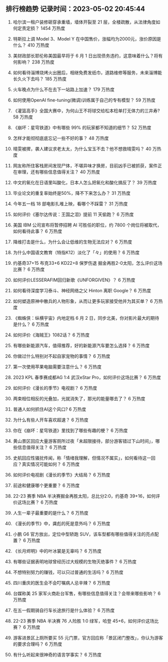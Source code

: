 
## 排行榜趋势 记录时间：2023-05-02 20:45:44
  
  1. 哈尔滨一租户装修砸穿承重墙，墙体开裂至 21 层，全楼疏散，从法律角度如何定责定损？ 1454 万热度
    
  2. 特斯拉上调 Model 3、Model Y 在中国售价，涨幅均为2000元，涨价原因是什么？ 410 万热度
    
  3. 美财政部长耶伦称美国最早将于 6 月 1 日出现债务违约，这意味着什么？将有何影响？ 238 万热度
    
  4. 如何看待淄博烧烤火出圈后，相继免费发纸巾，道路维修等服务，未来淄博能长久火下去吗？ 185 万热度
    
  5. 火车晚点为什么不在去下一站路上加速？ 179 万热度
    
  6. 如何使用OpenAI fine-tuning(微调)训练属于自己的专有模型？ 59 万热度
    
  7. 《灌篮高手》全国大赛中，为何山王不将球交给松本稔单打无体力的三井寿? 58 万热度
    
  8. 《崩坏：星穹铁道》中有哪些 99% 的玩家都不知道的细节？ 52 万热度
    
  9. 怎样才能彻彻底底忘记一些不好的事？ 48 万热度
    
  10. 晴雯被撵，袭人建议求老太太，为什么宝玉不去？他不想救晴雯吗？ 40 万热度
    
  11. 网友称所住客栈房间发现尸体，不堪异味才换房，目前凶手已被抓获，案件正在审理，还有哪些信息值得关注？ 40 万热度
    
  12. 中文的氧化在日语里叫酸化，日本人怎么把氧化和酸化搞反了？ 39 万热度
    
  13. 毕业论文的重复率始终是50%，降不下来怎么办？ 31 万热度
    
  14. 今年五一档 18 部电影扎堆上映，看哪个不踩雷？ 31 万热度
    
  15. 如何评价《塞尔达传说：王国之泪》提前 11 天偷跑？ 6 万热度
    
  16. 美国 IBM 公司宣布将暂停招聘 AI 可胜任的职位，约 7800 个岗位将被取代，如何看待此事？ 6 万热度
    
  17. 降维打击是什么，为什么会让低维的生物无法应对？ 6 万热度
    
  18. 为什么中国语文教育（特指K12）淡化了「々」的使用？ 6 万热度
    
  19. 约基奇37+15 布克33+6 KD22+8 保罗伤退 掘金再胜2-0太阳，怎么评价这场比赛？ 6 万热度
    
  20. 如何评价LESSERAFIM回归新歌《UNFORGIVEN》？ 6 万热度
    
  21. 如何看待深度学习泰斗、神经网络之父 Hinton 离职 Google？ 6 万热度
    
  22. 如何塑造原神中散兵的人物形象，从而让更多玩家接受他并为其买单？ 6 万热度
    
  23. 《蜘蛛侠：纵横宇宙》内地定档 6 月 2 日，同步北美，你对影片最大的期待是什么？ 6 万热度
    
  24. 如何评价《海贼王》1082话？ 6 万热度
    
  25. 有哪些新能源汽车，值得推荐，好的新能源汽车要怎么选择？ 6 万热度
    
  26. 你做过什么特别对不起自家宠物的事情？ 6 万热度
    
  27. 第一次使用苹果电脑需要注意什么？ 6 万热度
    
  28. 2023 KPL 春季赛成都AG 1:4 武汉eStar Pro，如何评价这场比赛？ 6 万热度
    
  29. 如何评价《漫长的季节》电视剧？ 6 万热度
    
  30. 两束相位相反的光叠加，光就消失了，那光的能量哪去了？ 6 万热度
    
  31. 普通人如何抓住AI这个风口? 6 万热度
    
  32. 为什么有些人开车喜欢超速？ 6 万热度
    
  33. 你在《崩坏：星穹铁道》里找到了哪些有趣的梗？ 6 万热度
    
  34. 黄山景区回应大量游客厕所过夜「未超限接待，部分游客错过下山时间」，哪些信息值得关注？ 6 万热度
    
  35. 史航回应性骚扰传闻，称「情绪我理解，但情况不属实」，如何看待这一回应？真实情况可能如何？ 6 万热度
    
  36. 如何评价电视剧《漫长的季节》大结局？ 6 万热度
    
  37. 前途和健康哪个更重要？ 6 万热度
    
  38. 22-23 赛季 NBA 半决赛掘金再胜太阳，总比分2:0，约基奇 39+16，如何评价这场比赛？ 6 万热度
    
  39. 人生一辈子最重要的是什么？ 6 万热度
    
  40. 《漫长的季节》中，龚彪的死是意外吗？ 6 万热度
    
  41. 小鹏 G6 官方放出，定位中型轿跑 SUV，该车型都有哪些值得关注的亮点配置？ 6 万热度
    
  42. 《长月烬明》中的叶冰裳是无辜吗？ 6 万热度
    
  43. 有哪些证据表明地球曾经历过大规模的生物灭绝事件？ 6 万热度
    
  44. 不想特别努力的赚钱，可以只过普通的生活吗？ 6 万热度
    
  45. 四川重庆的医生会不会叮嘱病人忌辛辣？ 6 万热度
    
  46. 台媒称美 25 家军火商赴台军售，有哪些信息值得关注？会带来哪些影响？ 6 万热度
    
  47. 在五一假期骑自行车长途旅行是什么体验？ 6 万热度
    
  48. 22-23 赛季 NBA 半决赛 76 人险胜 1:0 绿军，哈登 45+6，如何评价这场比赛？ 6 万热度
    
  49. 游客进景区上厕所要买 55 元门票，官方回应称「景区闭门整改」，你认为游客的要求合理吗？ 6 万热度
    
  50. 有什么听起来很神奇的语言学事实？ 6 万热度
    